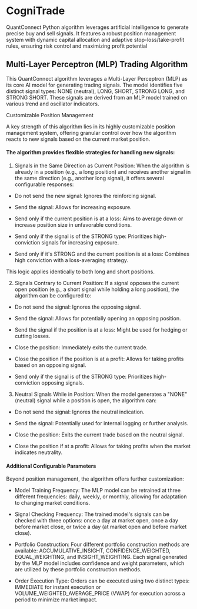 # CogniTrade
QuantConnect Python algorithm leverages artificial intelligence to generate precise buy and sell signals. It features a robust position management system with dynamic capital allocation and adaptive stop-loss/take-profit rules, ensuring risk control and maximizing profit potential

## Multi-Layer Perceptron (MLP) Trading Algorithm

This QuantConnect algorithm leverages a Multi-Layer Perceptron (MLP) as its core AI model for generating trading signals. The model identifies five distinct signal types: NONE (neutral), LONG, SHORT, STRONG LONG, and STRONG SHORT. These signals are derived from an MLP model trained on various trend and oscillator indicators.

Customizable Position Management

A key strength of this algorithm lies in its highly customizable position management system, offering granular control over how the algorithm reacts to new signals based on the current market position.

#### The algorithm provides flexible strategies for handling new signals:

1. Signals in the Same Direction as Current Position: When the algorithm is already in a position (e.g., a long position) and receives another signal in the same direction (e.g., another long signal), it offers several configurable responses:

 *  Do not send the new signal: Ignores the reinforcing signal.

 * Send the signal: Allows for increasing exposure.

 * Send only if the current position is at a loss: Aims to average down or increase position size in unfavorable conditions.

 * Send only if the signal is of the STRONG type: Prioritizes high-conviction signals for increasing exposure.

 * Send only if it's STRONG and the current position is at a loss: Combines high conviction with a loss-averaging strategy.
        
This logic applies identically to both long and short positions.

2. Signals Contrary to Current Position: If a signal opposes the current open position (e.g., a short signal while holding a long position), the algorithm can be configured to:

 * Do not send the signal: Ignores the opposing signal.

 * Send the signal: Allows for potentially opening an opposing position.

 * Send the signal if the position is at a loss: Might be used for hedging or cutting losses.

 * Close the position: Immediately exits the current trade.

 * Close the position if the position is at a profit: Allows for taking profits based on an opposing signal.

 * Send only if the signal is of the STRONG type: Prioritizes high-conviction opposing signals.

3. Neutral Signals While in Position: When the model generates a "NONE" (neutral) signal while a position is open, the algorithm can:

 * Do not send the signal: Ignores the neutral indication.

 * Send the signal: Potentially used for internal logging or further analysis.

 * Close the position: Exits the current trade based on the neutral signal.

 * Close the position if at a profit: Allows for taking profits when the market indicates neutrality.

#### Additional Configurable Parameters

Beyond position management, the algorithm offers further customization:

 * Model Training Frequency: The MLP model can be retrained at three different frequencies: daily, weekly, or monthly, allowing for adaptation to changing market conditions.

 * Signal Checking Frequency: The trained model's signals can be checked with three options: once a day at market open, once a day before market close, or twice a day (at market open and before market close).

 * Portfolio Construction: Four different portfolio construction methods are available: ACCUMULATIVE_INSIGHT, CONFIDENCE_WEIGHTED, EQUAL_WEIGHTING, and INSIGHT_WEIGHTING. Each signal generated by the MLP model includes confidence and weight parameters, which are utilized by these portfolio construction methods.

 * Order Execution Type: Orders can be executed using two distinct types: IMMEDIATE for instant execution or VOLUME_WEIGHTED_AVERAGE_PRICE (VWAP) for execution across a period to minimize market impact.
